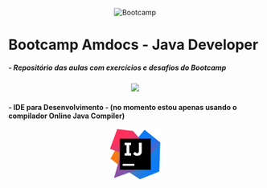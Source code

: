  
<p align="center">
  <img src="https://user-images.githubusercontent.com/66091904/145580365-18c7611c-5214-4bbe-9048-6fc4b661c6b1.jpg" width="150" title="Bootcamp" >
 </p> 
<h1>Bootcamp Amdocs -  Java Developer</h1>
 
 <h5> - Repositório das aulas com exercícios e desafios do Bootcamp</h5>
<p align="Center">
  <img src="https://github.com/ws-pereira/bootcamp-amdocs-java-desafio-github/blob/main/Estudo_Gif_Animado.gif" width="300" >
 </p>

<h4><b> - IDE para Desenvolvimento - (no momento estou apenas usando o compilador Online Java Compiler)</b></h4>

<p align="Center">
  <img src="https://github.com/ws-pereira/bootcamp-amdocs-java-developer/blob/main/Intellij-Logo.png" width="100" >
 </p>



